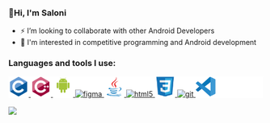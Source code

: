 ### 👋Hi, I'm Saloni 
- ⚡ I’m looking to collaborate with other Android Developers
- 👀 I'm interested in competitive programming and Android development 

<h3>Languages and tools I use:</h3>
<div style="text-align=center; background-color:white">
  <a href="https://www.cprogramming.com/" target="_blank"> <img src="https://raw.githubusercontent.com/devicons/devicon/master/icons/c/c-original.svg" alt="c" width="40" height="40"/> </a>
  <a href="https://www.cplusplus.com/" target="_blank"> <img src="https://raw.githubusercontent.com/devicons/devicon/master/icons/cplusplus/cplusplus-original.svg" alt="cpp" width="40" height="40"/> </a>
    <a href="https://developer.android.com/studio" target="_blank"> <img src="https://github.com/devicons/devicon/blob/master/icons/android/android-original-wordmark.svg" alt="android" width="40" height="40"/> </a> 
  <a href="https://www.figma.com/files/recent?fuid=1026829279322308153" target="_blank"> <img src="https://github.com/saloni33/devicon/blob/master/icons/figma/figma-original.svg" alt="figma" width="40" height="40"/> </a>
<!--    <a href="https://kotlinlang.org/" target="_blank"> <img src="https://github.com/devicons/devicon/blob/master/icons/kotlin/kotlin-original-wordmark.svg" alt="kotlin" width="40" height="40"/> </a>  -->
  <a href="https://www.java.com" target="_blank"> <img src="https://raw.githubusercontent.com/devicons/devicon/master/icons/java/java-original.svg" alt="java" width="40" height="40"/> </a>
  <a href="https://www.w3.org/html/" target="_blank"> <img src="https://www.vectorlogo.zone/logos/w3_html5/w3_html5-icon.svg" alt="html5" width="40" height="40"/> </a> 
  <a href="https://www.w3schools.com/css/" target="_blank"> <img src="https://raw.githubusercontent.com/devicons/devicon/master/icons/css3/css3-original.svg" alt="css3" width="40" height="40"/> </a> 
  <a href="https://git-scm.com/" target="_blank"> <img src="https://www.vectorlogo.zone/logos/git-scm/git-scm-icon.svg" alt="git" width="40" height="40"/> </a> 
  <a href="https://code.visualstudio.com/" target="_blank"> <img src="https://raw.githubusercontent.com/devicons/devicon/9f4f5cdb393299a81125eb5127929ea7bfe42889/icons/vscode/vscode-original.svg" alt="vscode" width="40" height="40"/> </a>
  
</div>
<br/>


<img height="180em" src="https://github-readme-stats.vercel.app/api?username=saloni33&show_icons=true&hide_border=true&count_private=true&include_all_commits=true" />
<!-- <img height="180em" src="https://github-readme-stats.vercel.app/api/top-langs/?username=saloni33&hide_border=true&layout=compact&show_icons=true" /> -->
